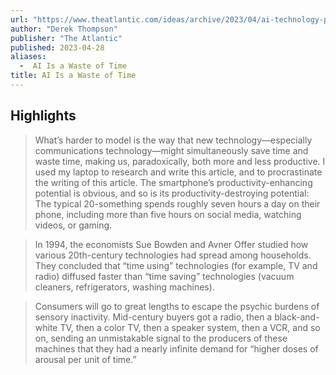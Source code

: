 ```yaml
---
url: "https://www.theatlantic.com/ideas/archive/2023/04/ai-technology-productivity-time-wasting/673880/"
author: "Derek Thompson"
publisher: "The Atlantic"
published: 2023-04-28
aliases:
  -  AI Is a Waste of Time
title: AI Is a Waste of Time
---
```


## Highlights
> What’s harder to model is the way that new technology—especially communications technology—might simultaneously save time and waste time, making us, paradoxically, both more and less productive. I used my laptop to research and write this article, and to procrastinate the writing of this article. The smartphone’s productivity-enhancing potential is obvious, and so is its productivity-destroying potential: The typical 20-something spends roughly seven hours a day on their phone, including more than five hours on social media, watching videos, or gaming.

> In 1994, the economists Sue Bowden and Avner Offer studied how various 20th-century technologies had spread among households. They concluded that “time using” technologies (for example, TV and radio) diffused faster than “time saving” technologies (vacuum cleaners, refrigerators, washing machines).

> Consumers will go to great lengths to escape the psychic burdens of sensory inactivity. Mid-century buyers got a radio, then a black-and-white TV, then a color TV, then a speaker system, then a VCR, and so on, sending an unmistakable signal to the producers of these machines that they had a nearly infinite demand for “higher doses of arousal per unit of time.”

